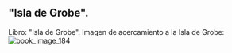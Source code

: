 ## "Isla de Grobe".
Libro: "Isla de Grobe".
Imagen de acercamiento a la Isla de Grobe:
![book_image_184](https://media.discordapp.net/attachments/1105643336989159555/1105647841231241236/184.jpg)